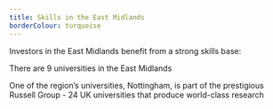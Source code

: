 ```yaml
---
title: Skills in the East Midlands
borderColour: turquoise
---
```

Investors in the East Midlands benefit from a strong skills base:


There are 9 universities in the East Midlands


One of the region’s universities, Nottingham, is part of the prestigious Russell Group - 24 UK universities that produce world-class research